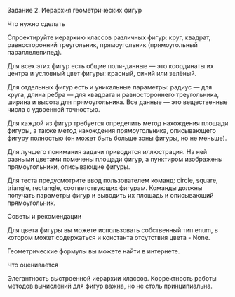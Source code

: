 Задание 2. Иерархия геометрических фигур


Что нужно сделать

Спроектируйте иерархию классов различных фигур: круг, квадрат, равносторонний треугольник, прямоугольник (прямоугольный параллелепипед).


Для всех этих фигур есть общие поля-данные — это координаты их центра и условный цвет фигуры: красный, синий или зелёный.

Для отдельных фигур есть и уникальные параметры: радиус — для круга, длина ребра — для квадрата и равностороннего треугольника, ширина и высота для прямоугольника. Все данные — это вещественные числа с удвоенной точностью.


Для каждой из фигур требуется определить метод нахождения площади фигуры, а также метод нахождения прямоугольника, описывающего фигуру полностью (он может быть больше зоны фигуры, но не меньше).


Для лучшего понимания задачи приводится иллюстрация. На ней разными цветами помечены площади фигур, а пунктиром изображены прямоугольники, описывающие фигуры.


Для теста предусмотрите ввод пользователем команд: circle, square, triangle, rectangle, соответствующих фигурам. Команды должны получать параметры фигур и выводить их площадь и описывающий прямоугольник.


Советы и рекомендации

Для цвета фигуры вы можете использовать собственный тип enum, в котором может содержаться и константа отсутствия цвета - None.

Геометрические формулы вы можете найти в интернете.


Что оценивается

Элегантность выстроенной иерархии классов. Корректность работы методов вычислений для фигур важна, но не столь принципиальна. 